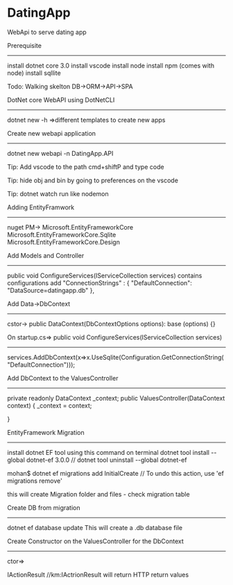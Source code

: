 # DatingApp
WebApi to serve dating app

Prerequisite
************

install dotnet core 3.0
install vscode
install node
install npm (comes with node)
install sqllite

Todo: Walking skelton
  DB->ORM->API->SPA

DotNet core WebAPI using DotNetCLI
**********************************
  dotnet new -h =>different templates to create new apps

Create new webapi application
*****************************
  dotnet new webapi -n DatingApp.API

Tip: Add vscode to the path cmd+shiftP and type code

Tip: hide obj and bin by going to preferences on the vscode

Tip: dotnet watch run like nodemon

Adding EntityFramwork
************************
nuget PM->
Microsoft.EntityFrameworkCore
Microsoft.EntityFrameworkCore.Sqlite
Microsoft.EntityFrameworkCore.Design

Add Models and Controller
**************************

 public void ConfigureServices(IServiceCollection services) contains configurations
 add
 "ConnectionStrings" : {
    "DefaultConnection": "DataSource=datingapp.db"
 },

 Add Data->DbContext
 *****************
 cstor-> public DataContext(DbContextOptions<DataContext> options): base (options) {}


On startup.cs=> public void ConfigureServices(IServiceCollection services)
**************
services.AddDbContext<DataContext>(x=>x.UseSqlite(Configuration.GetConnectionString("DefaultConnection")));

Add DbContext to the ValuesController
**************************************
private readonly DataContext _context;
public ValuesController(DataContext context)
{
    _context = context;

}

EntityFramework Migration
**************************
install dotnet EF tool using this command on terminal
            dotnet tool install --global dotnet-ef 3.0.0
          // dotnet tool uninstall  --global dotnet-ef

 mohan$ dotnet ef migrations add InitialCreate
 //  To undo this action, use 'ef migrations remove'

this will create Migration folder and files - check migration table

Create DB from migration
********************
dotnet ef database update
This will create a .db database file

Create Constructor on the ValuesController for the DbContext
************************************************************

ctor=>

IActionResult //km:IActrionResult will return HTTP return values

